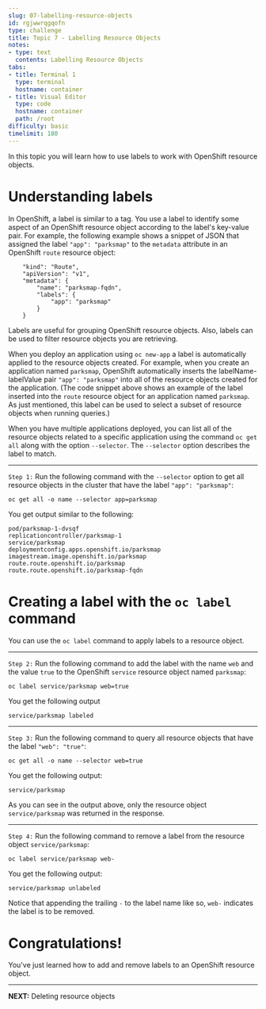 ```yaml
---
slug: 07-labelling-resource-objects
id: rgjwwrqgqofn
type: challenge
title: Topic 7 - Labelling Resource Objects
notes:
- type: text
  contents: Labelling Resource Objects
tabs:
- title: Terminal 1
  type: terminal
  hostname: container
- title: Visual Editor
  type: code
  hostname: container
  path: /root
difficulty: basic
timelimit: 180
---
```


In this topic you will learn how to use labels to work with OpenShift resource objects.

# Understanding labels

In OpenShift, a label is similar to a tag. You use a label to identify some aspect of an OpenShift resource object according to the label's key-value pair. For example, the following example shows a snippet of JSON that assigned the label `"app": "parksmap"` to the `metadata` attribute in an OpenShift `route` resource object:

```
	"kind": "Route",
	"apiVersion": "v1",
	"metadata": {
		"name": "parksmap-fqdn",
		"labels": {
			"app": "parksmap"
		}
	}
  ```

Labels are useful for grouping OpenShift resource objects. Also, labels can be used to filter resource objects you are retrieving.

When you deploy an application using `oc new-app` a label is automatically applied to the resource objects created. For example, when you create an application named `parksmap`, OpenShift automatically inserts the labelName-labelValue pair `"app": "parksmap"` into all of the resource objects created for the application. (The code snippet above shows an example of the label inserted into the `route` resource object for an application named `parksmap`. As just mentioned, this label can be used to select a subset of resource objects when running queries.)

When you have multiple applications deployed, you can list all of the resource objects related to a specific application using the command `oc get all` along with the option `--selector`. The `--selector` option describes the label to match.

----

`Step 1:` Run the following command with the `--selector` option to get all resource objects in the cluster that have the label `"app": "parksmap"`:

```
oc get all -o name --selector app=parksmap
```

You get output similar to the following:

```
pod/parksmap-1-dvsqf
replicationcontroller/parksmap-1
service/parksmap
deploymentconfig.apps.openshift.io/parksmap
imagestream.image.openshift.io/parksmap
route.route.openshift.io/parksmap
route.route.openshift.io/parksmap-fqdn
```

# Creating a label with the `oc label` command

You can use the `oc label` command to apply labels to a resource object.

----

`Step 2:` Run the following command to add the label with the name `web` and the value `true` to the OpenShift `service` resource object named `parksmap`:

```
oc label service/parksmap web=true
```

You get the following output

```
service/parksmap labeled
```
----

`Step 3:` Run the following command to query all resource objects that have the label `"web": "true"`:

```
oc get all -o name --selector web=true
```

You get the following output:

```
service/parksmap
```

As you can see in the output above, only the resource object `service/parksmap` was returned in the response.

----

`Step 4:` Run the following command to remove a label from the resource object `service/parksmap`:

```
oc label service/parksmap web-
```

You get the following output:

```
service/parksmap unlabeled
```


Notice that appending the trailing ``-`` to the label name like so, `web-` indicates the label is to be removed.

# Congratulations!

 You've just learned how to add and remove labels to an OpenShift resource object.

----

**NEXT:** Deleting resource objects
